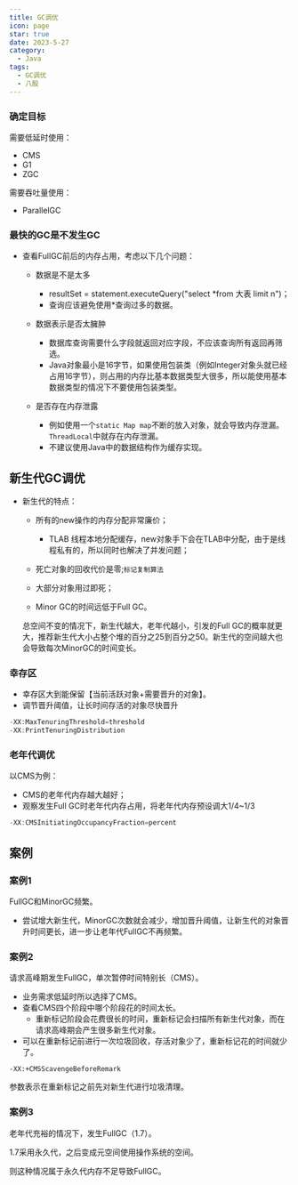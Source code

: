 ```yaml
---
title: GC调优
icon: page
star: true
date: 2023-5-27
category:
  - Java
tags:
  - GC调优
  - 八股
---
```


### 确定目标

需要低延时使用：

- CMS
- G1
- ZGC

需要吞吐量使用：

- ParallelGC

<!-- more -->

### 最快的GC是不发生GC

- 查看FullGC前后的内存占用，考虑以下几个问题：

  - 数据是不是太多
    - resultSet = statement.executeQuery("select *from 大表 limit n")；
    - 查询应该避免使用*查询过多的数据。
  - 数据表示是否太臃肿
    - 数据库查询需要什么字段就返回对应字段，不应该查询所有返回再筛选。
    - Java对象最小是16字节，如果使用包装类（例如Integer对象头就已经占用16字节），则占用的内存比基本数据类型大很多，所以能使用基本数据类型的情况下不要使用包装类型。

  - 是否存在内存泄露
    - 例如使用一个`static Map map`不断的放入对象，就会导致内存泄漏。`ThreadLocal`中就存在内存泄漏。
    - 不建议使用Java中的数据结构作为缓存实现。

## 新生代GC调优

- 新生代的特点：

  - 所有的new操作的内存分配非常廉价；
    - TLAB 线程本地分配缓存，new对象手下会在TLAB中分配，由于是线程私有的，所以同时也解决了并发问题；

  - 死亡对象的回收代价是零;`标记复制算法`
  - 大部分对象用过即死；
  - Minor GC的时间远低于Full GC。

  总空间不变的情况下，新生代越大，老年代越小，引发的Full GC的概率就更大，推荐新生代大小占整个堆的百分之25到百分之50。新生代的空间越大也会导致每次MinorGC的时间变长。

### 幸存区

- 幸存区大到能保留【当前活跃对象+需要晋升的对象】。
- 调节晋升阈值，让长时间存活的对象尽快晋升

```java
-XX:MaxTenuringThreshold=threshold
-XX:PrintTenuringDistribution
```

### 老年代调优

以CMS为例：

- CMS的老年代内存越大越好；
- 观察发生Full GC时老年代内存占用，将老年代内存预设调大1/4~1/3

```java
-XX:CMSInitiatingOccupancyFraction=percent
```

## 案例

### 案例1

FullGC和MinorGC频繁。

- 尝试增大新生代，MinorGC次数就会减少，增加晋升阈值，让新生代的对象晋升时间更长，进一步让老年代FullGC不再频繁。

### 案例2

请求高峰期发生FullGC，单次暂停时间特别长（CMS）。

- 业务需求低延时所以选择了CMS。
- 查看CMS四个阶段中哪个阶段花的时间太长。
  - 重新标记阶段会花费很长的时间，重新标记会扫描所有新生代对象，而在请求高峰期会产生很多新生代对象。
- 可以在重新标记前进行一次垃圾回收，存活对象少了，重新标记花的时间就少了。

```
-XX:+CMSScavengeBeforeRemark
```

参数表示在重新标记之前先对新生代进行垃圾清理。

### 案例3

老年代充裕的情况下，发生FullGC（1.7）。

1.7采用永久代，之后变成元空间使用操作系统的空间。

则这种情况属于永久代内存不足导致FullGC。







